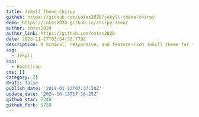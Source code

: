 ```yaml
---
title: Jekyll Theme Chirpy
github: https://github.com/cotes2020/jekyll-theme-chirpy
demo: https://cotes2020.github.io/chirpy-demo/
author: cotes2020
author_link: https://github.com/cotes2020
date: 2023-11-27T03:54:32.779Z
description: A minimal, responsive, and feature-rich Jekyll theme for technical writing.
ssg:
  - Jekyll
css:
  - Bootstrap
cms: []
category: []
draft: false
publish_date: '2019-01-12T07:37:30Z'
update_date: '2024-10-13T17:16:25Z'
github_star: 7340
github_fork: 5758
---
```

